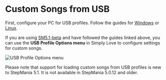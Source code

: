 # Custom Songs from USB

First, configure your PC for USB profiles.  Follow the guides for [Windows](https://github.com/stepmania/stepmania/wiki/Static-Mount-Points-for-USB-Profiles-(Windows)) or [Linux](https://github.com/stepmania/stepmania/wiki/Creating-Static-Mount-Points-For-USB-Profiles-%28Linux%29).

If you are using [SM5.1-beta](https://github.com/stepmania/stepmania/releases/tag/v5.1.0-b2) and have followed the guides linked above, you can use the **USB Profile Options menu** in Simply Love to configure settings for custom songs.

![USB Profile Options menu](https://i.imgur.com/ZgU9HGwl.png)

Please note that support for loading custom songs from USB profiles is new to StepMania 5.1.  It is not available in StepMania 5.0.12 and older.